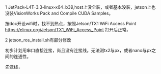 1 JetPack-L4T-3.3-linux-x64_b39,host上没全装，或者基本没装，jetson上也没装VisionWorks Pack and Compile CUDA Samples。

按doc开设wifi时，找不到热点，按照Jetson/TX1 WiFi Access Point https://elinux.org/Jetson/TX1_WiFi_Access_Point 打开后正常。

2 jetson_ros_install.sh有部分修改

初步计划用串口直接连接，尚且没有连接线，无法测tx2与px，或者nano与px之间的连通性。

先做线，

